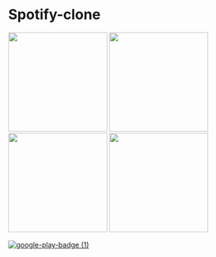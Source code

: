 # Spotify-clone 
<img src="https://user-images.githubusercontent.com/31301266/105611786-6941af00-5ddd-11eb-9400-5ca56f746c1d.jpg" width="200"> <img src="https://user-images.githubusercontent.com/31301266/105611779-63e46480-5ddd-11eb-8a5c-941a8cdda36b.jpg" width="200"> <img src="https://user-images.githubusercontent.com/31301266/105611781-65159180-5ddd-11eb-8d23-8a726cb8586f.jpg" width="200">  <img src="https://user-images.githubusercontent.com/31301266/105611784-68108200-5ddd-11eb-96e3-d41c8416e9d7.jpg" width="200">


[![google-play-badge (1)](https://user-images.githubusercontent.com/31301266/105612092-a0b15b00-5ddf-11eb-94dc-2acbf8b8ee93.png)](https://play.google.com/store/apps/details?id=com.spotify.playit&hl=en&gl=US)

